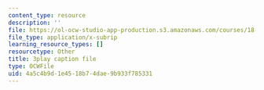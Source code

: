 ```yaml
---
content_type: resource
description: ''
file: https://ol-ocw-studio-app-production.s3.amazonaws.com/courses/18-01sc-single-variable-calculus-fall-2010/4a5c4b9d1e4518b74dae9b933f785331_XRkgBWbWvg4.srt
file_type: application/x-subrip
learning_resource_types: []
resourcetype: Other
title: 3play caption file
type: OCWFile
uid: 4a5c4b9d-1e45-18b7-4dae-9b933f785331
---
```

